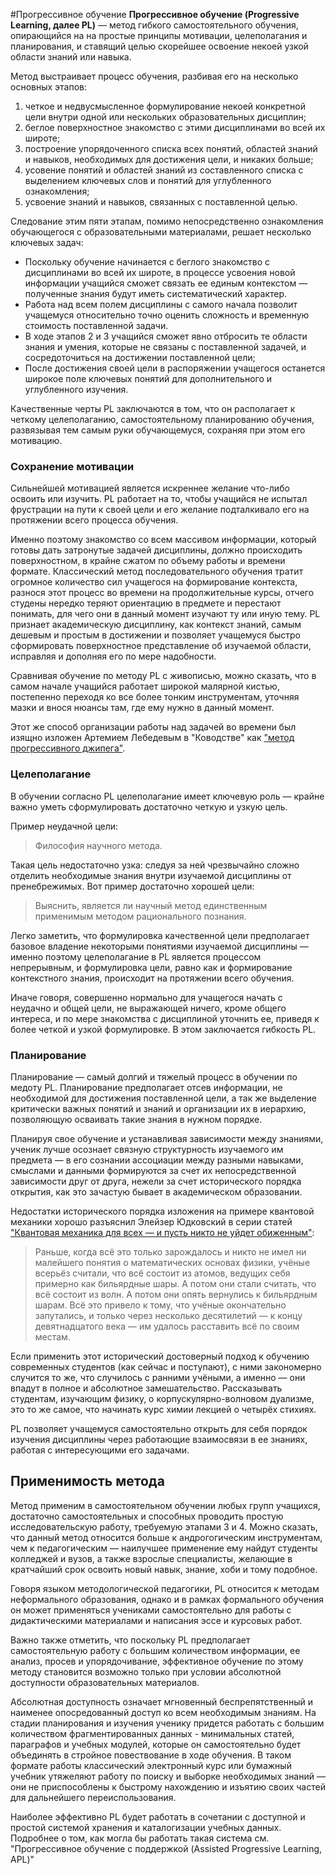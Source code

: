 #Прогрессивное обучение
**Прогрессивное обучение (Progressive Learning, далее PL)** — метод гибкого самостоятельного обучения, опирающийся на на простые принципы мотивации, целеполагания и планирования, и ставящий целью скорейшее освоение некоей узкой области знаний или навыка.

Метод выстраивает процесс обучения, разбивая его на несколько основных этапов:

 1. четкое и недвусмысленное формулирование некоей конкретной цели внутри одной или нескольких образовательных дисциплин;
 2. беглое поверхностное знакомство с этими дисциплинами во всей их широте;
 3. построение упорядоченного списка всех понятий, областей знаний и навыков, необходимых для достижения цели, и никаких больше;
 4. усовение понятий и областей знаний из составленного списка с выделением ключевых слов и понятий для углубленного ознакомления;
 5. усвоение знаний и навыков, связанных с поставленной целью.

Следование этим пяти этапам, помимо непосредственно ознакомления обучающегося с образовательными материалами, решает несколько ключевых задач:

 - Поскольку обучение начинается с беглого знакомство с дисциплинами во всей их широте, в процессе усвоения новой информации учащийся сможет связать ее единым контекстом — полученные знания будут иметь систематический характер.
 - Работа над всем полем дисциплины с самого начала позволит учащемуся относительно точно оценить сложность и временную стоимость поставленной задачи.
 - В ходе этапов 2 и 3 учащийся сможет явно отбросить те области знания и умения, которые не связаны с поставленной задачей, и сосредоточиться на достижении поставленной цели;
 - После достижения своей цели в распоряжении учащегося останется широкое поле ключевых понятий для дополнительного и углубленного изучения.

Качественные черты PL заключаются в том, что он располагает к четкому целеполаганию, самостоятельному планированию обучения, развязывая тем самым руки обучающемуся, сохраняя при этом его мотивацию.

### Сохранение мотивации
Сильнейшей мотивацией является искреннее желание что-либо освоить или изучить. PL работает на то, чтобы учащийся не испытал фрустрации на пути к своей цели и его желание подталкивало его на протяжении всего процесса обучения.

Именно поэтому знакомство со всем массивом информации, который готовы дать затронутые задачей дисциплины, должно происходить поверхностном, в крайне сжатом по объему работы и времени формате. Классический метод последовательного обучения тратит огромное количество сил учащегося на формирование контекста, разнося этот процесс во времени на продолжительные курсы, отчего студены нередко теряют ориентацию в предмете и перестают понимать, для чего они в данный момент изучают ту или иную тему. PL признает академическую дисциплину, как контекст знаний, самым дешевым и простым в достижении и позволяет учащемуся быстро сформировать поверхностное представление об изучаемой области, исправляя и дополняя его по мере надобности.

Сравнивая обучение по методу PL с живописью, можно сказать, что в самом начале учащийся работает широкой малярной кистью, постепенно переходя ко все более тонким инструментам, уточняя мазки и внося нюансы там, где ему нужно в данный момент.

Этот же способ организации работы над задачей во времени был изящно изложен Артемием Лебедевым в "Ководстве" как ["метод прогрессивного джипега"](https://www.artlebedev.ru/kovodstvo/sections/167/).

### Целеполагание
В обучении согласно PL целеполагание имеет ключевую роль — крайне важно уметь сформулировать достаточно четкую и узкую цель.

Пример неудачной цели:

>Философия научного метода.

Такая цель недостаточно узка: следуя за ней чрезвычайно сложно отделить необходимые знания внутри изучаемой дисциплины от пренебрежимых. Вот пример достаточно хорошей цели:

>Выяснить, является ли научный метод единственным применимым методом рационального познания.

Легко заметить, что формулировка качественной цели предполагает базовое владение некоторыми понятиями изучаемой дисциплины — именно поэтому целеполагание в PL является процессом непрерывным, и формулировка цели, равно как и формирование контекстного знания, происходит на протяжении всего обучения.

Иначе говоря, совершенно нормально для учащегося начать с неудачно и общей цели, не выражающей ничего, кроме общего интереса, и по мере знакомства с дисциплиной уточнить ее, приведя к более четкой и узкой формулировке. В этом заключается гибкость PL.

### Планирование
Планирование — самый долгий и тяжелый процесс в обучении по медоту PL. Планирование предполагает отсев информации, не необходимой для достижения поставленной цели, а так же выделение критически важных понятий и знаний и организации их в иерархию, позволяющую осваивать такие знания в нужном порядке.

Планируя свое обучение и устанавливая зависимости между знаниями, ученик лучше осознает связную структурность изучаемого им предмета — в его сознании ассоциации между разными навыками, смыслами и данными формируются за счет их непосредственной зависимости друг от друга, нежели за счет исторического порядка открытия, как это зачастую бывает в академическом образовании.

Недостатки исторического порядка изложения на примере квантовой механики хорошо разъяснил Элейзер Юдковский в серии статей ["Квантовая механика для всех — и пусть никто не уйдет обиженным"](https://geektimes.ru/post/171489/):

>   Раньше, когда всё это только зарождалось и никто не имел ни малейшего понятия о математических основах физики, учёные всерьёз считали, что всё состоит из атомов, ведущих себя примерно как бильярдные шары. А потом они стали считать, что всё состоит из волн. А потом они опять вернулись к бильярдным шарам. Всё это привело к тому, что учёные окончательно запутались, и только через несколько десятилетий — к концу девятнадцатого века — им удалось расставить всё по своим местам.
>   
Если применить этот исторический достоверный подход к обучению современных студентов (как сейчас и поступают), с ними закономерно случится то же, что случилось с ранними учёными, а именно — они впадут в полное и абсолютное замешательство. Рассказывать студентам, изучающим физику, о корпускулярно-волновом дуализме, это то же самое, что начинать курс химии лекцией о четырёх стихиях.

PL позволяет учащемуся самостоятельно открыть для себя порядок изучения дисциплины через работающие взаимосвязи в ее знаниях, работая с интересующими его задачами. 

## Применимость метода
Метод применим в самостоятельном обучении любых групп учащихся, достаточно самостоятельных и способных проводить простую исследовательскую работу, требуемую этапами 3 и 4. Можно сказать, что данный метод относится больше к андрогогическим инструментам, чем к педагогическим — наилучшее применение ему найдут студенты колледжей и вузов, а также взрослые специалисты, желающие в кратчайший срок освоить новый навык, знание, хоби и тому подобное.

Говоря языком методологической педагогики, PL относится к методам неформального образования, однако и в рамках формального обучения он может применяться учениками самостоятельно для работы с дидактическими материалами и написания эссе и курсовых работ.

Важно также отметить, что поскольку PL предполагает самостоятельную работу с большим количеством информации, ее анализ, просев и упорядочивание, эффективное обучение по этому методу становится возможно только при условии абсолютной доступности образовательных материалов.

Абсолютная доступность означает мгновенный беспрепятственный и наименее опосредованный доступ ко всем необходимым знаниям. На стадии планирования и изучения ученику придется работать с большим количеством фрагментированных данных - минимальных статей, параграфов и учебных модулей, которые он самостоятельно будет объединять в стройное повествование в ходе обучения. В таком формате работы классический электронный курс или бумажный учебник утяжеляют работу по поиску и выборке необходимых знаний — они не приспособлены к быстрому нахождению и изъятию своих частей для дальнейшего переиспользования.

Наиболее эффективно PL будет работать в сочетании с доступной и простой системой хранения и каталогизации учебных данных. Подробнее о том, как могла бы работать такая система см. "Прогрессивное обучение с поддержкой (Assisted Progressive Learning, APL)"